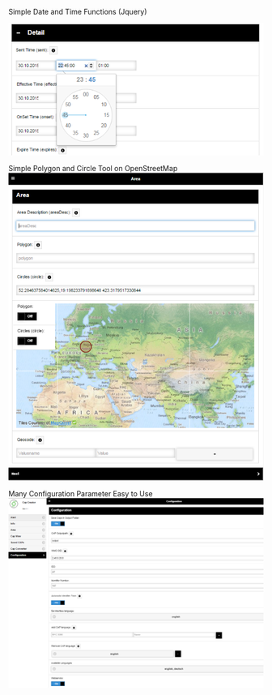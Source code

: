 Simple Date and Time Functions (Jquery)

![Clock](img/clock.PNG?raw=true "Clock")

Simple Polygon and Circle Tool on OpenStreetMap
![Map](img/map.PNG?raw=true "Map")

Many Configuration Parameter Easy to Use
![Config](img/config.PNG?raw=true "Config")
